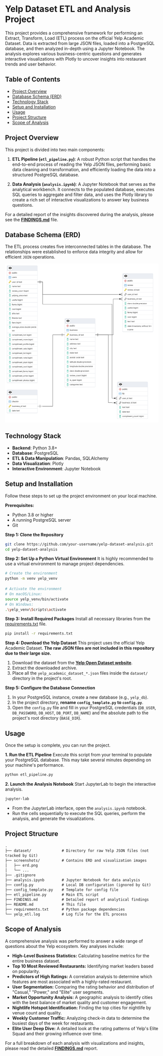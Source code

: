 # Yelp Dataset ETL and Analysis Project

This project provides a comprehensive framework for performing an Extract, Transform, Load (ETL) process on the official Yelp Academic Dataset. Data is extracted from large JSON files, loaded into a PostgreSQL database, and then analyzed in-depth using a Jupyter Notebook. The analysis explores various business-centric questions and generates interactive visualizations with Plotly to uncover insights into restaurant trends and user behavior.

## Table of Contents

- [Project Overview](#project-overview)
- [Database Schema (ERD)](#database-schema-erd)
- [Technology Stack](#technology-stack)
- [Setup and Installation](#setup-and-installation)
- [Usage](#usage)
- [Project Structure](#project-structure)
- [Scope of Analysis](#scope-of-analysis)

## Project Overview

This project is divided into two main components:

1.  **ETL Pipeline (`etl_pipeline.py`)**: A robust Python script that handles the end-to-end process of reading the Yelp JSON files, performing basic data cleaning and transformation, and efficiently loading the data into a structured PostgreSQL database.

2.  **Data Analysis (`analysis.ipynb`)**: A Jupyter Notebook that serves as the analytical workbench. It connects to the populated database, executes SQL queries to aggregate and filter data, and uses the Plotly library to create a rich set of interactive visualizations to answer key business questions.

For a detailed report of the insights discovered during the analysis, please see the **[FINDINGS.md](FINDINGS.md)** file.

## Database Schema (ERD)

The ETL process creates five interconnected tables in the database. The relationships were established to enforce data integrity and allow for efficient `JOIN` operations.

![Entity-Relationship Diagram](screenshots/er_diagram.png)

## Technology Stack

- **Backend**: Python 3.8+
- **Database**: PostgreSQL
- **ETL & Data Manipulation**: Pandas, SQLAlchemy
- **Data Visualization**: Plotly
- **Interactive Environment**: Jupyter Notebook

## Setup and Installation

Follow these steps to set up the project environment on your local machine.

**Prerequisites:**
- Python 3.8 or higher
- A running PostgreSQL server
- Git

**Step 1: Clone the Repository**
```bash
git clone https://github.com/your-username/yelp-dataset-analysis.git
cd yelp-dataset-analysis
```

**Step 2: Set Up a Python Virtual Environment**
It is highly recommended to use a virtual environment to manage project dependencies.
```bash
# Create the environment
python -m venv yelp_venv

# Activate the environment
# On macOS/Linux:
source yelp_venv/bin/activate
# On Windows:
.\yelp_venv\Scripts\activate
```

**Step 3: Install Required Packages**
Install all necessary libraries from the [requirements.txt](requirement.txt) file.
```bash
pip install -r requirements.txt
```

**Step 4: Download the Yelp Dataset**
This project uses the official Yelp Academic Dataset. **The raw JSON files are not included in this repository due to their large size.**

1.  Download the dataset from the [**Yelp Open Dataset website**](https://www.yelp.com/dataset).
2.  Extract the downloaded archive.
3.  Place all the `yelp_academic_dataset_*.json` files inside the `dataset/` directory in the project's root.

**Step 5: Configure the Database Connection**
1.  In your PostgreSQL instance, create a new database (e.g., `yelp_db`).
2.  In the project directory, **rename `config_template.py` to `config.py`**.
3.  Open the `config.py` file and fill in your PostgreSQL credentials (`DB_USER`, `DB_PASSWORD`, `DB_HOST`, `DB_PORT`, `DB_NAME`) and the absolute path to the project's root directory (`BASE_DIR`).

## Usage

Once the setup is complete, you can run the project.

**1. Run the ETL Pipeline**
Execute this script from your terminal to populate your PostgreSQL database. This may take several minutes depending on your machine's performance.
```bash
python etl_pipeline.py
```

**2. Launch the Analysis Notebook**
Start JupyterLab to begin the interactive analysis.
```bash
jupyter-lab
```
- From the JupyterLab interface, open the `analysis.ipynb` notebook.
- Run the cells sequentially to execute the SQL queries, perform the analysis, and generate the visualizations.

## Project Structure

```
.
├── dataset/              # Directory for raw Yelp JSON files (not tracked by Git)
├── screenshots/          # Contains ERD and visualization images
│   ├── erd.png
│   └── ...
├── .gitignore
├── analysis.ipynb        # Jupyter Notebook for data analysis
├── config.py             # Local DB configuration (ignored by Git)
├── config_template.py    # Template for config file
├── etl_pipeline.py       # Main ETL script
├── FINDINGS.md           # Detailed report of analytical findings
├── README.md             # This file
├── requirements.txt      # Python package dependencies
└── yelp_etl.log          # Log file for the ETL process
```

## Scope of Analysis

A comprehensive analysis was performed to answer a wide range of questions about the Yelp ecosystem. Key analyses include:

-   **High-Level Business Statistics:** Calculating baseline metrics for the entire business dataset.
-   **Top 10 Most Reviewed Restaurants:** Identifying market leaders based on popularity.
-   **Predictors of High Ratings:** A correlation analysis to determine which features are most associated with a highly-rated restaurant.
-   **User Segmentation:** Comparing the rating behavior and distribution of "Casual," "Power," and "Elite" user segments.
-   **Market Opportunity Analysis:** A geographic analysis to identify cities with the best balance of market quality and customer engagement.
-   **Nightlife Hotspot Identification:** Finding the top cities for nightlife by venue count and quality.
-   **Weekly Customer Traffic:** Analyzing check-in data to determine the busiest days of the week for restaurants.
-   **Elite User Deep Dive:** A detailed look at the rating patterns of Yelp's Elite Squad and their growing influence over time.

For a full breakdown of each analysis with visualizations and insights, please read the detailed **[FINDINGS.md](FINDINGS.md)** report.